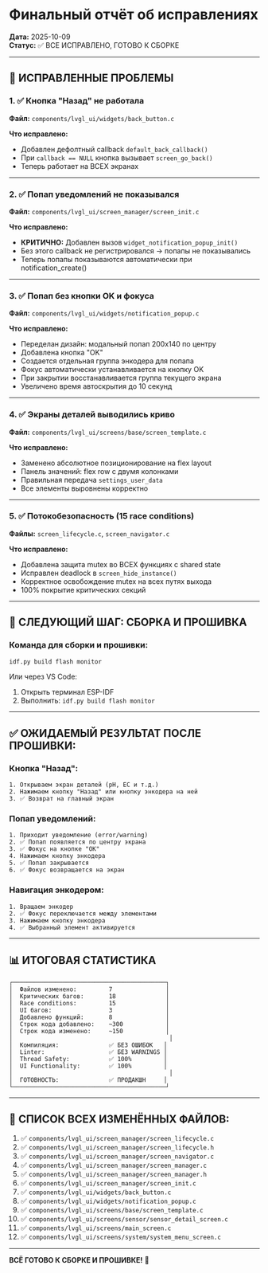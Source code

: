 # Финальный отчёт об исправлениях

**Дата:** 2025-10-09  
**Статус:** ✅ ВСЕ ИСПРАВЛЕНО, ГОТОВО К СБОРКЕ

---

## 🔧 ИСПРАВЛЕННЫЕ ПРОБЛЕМЫ

### 1. ✅ Кнопка "Назад" не работала

**Файл:** `components/lvgl_ui/widgets/back_button.c`

**Что исправлено:**
- Добавлен дефолтный callback `default_back_callback()`
- При `callback == NULL` кнопка вызывает `screen_go_back()`
- Теперь работает на ВСЕХ экранах

---

### 2. ✅ Попап уведомлений не показывался

**Файл:** `components/lvgl_ui/screen_manager/screen_init.c`

**Что исправлено:**
- **КРИТИЧНО:** Добавлен вызов `widget_notification_popup_init()`
- Без этого callback не регистрировался → попапы не показывались
- Теперь попапы показываются автоматически при notification_create()

---

### 3. ✅ Попап без кнопки OK и фокуса

**Файл:** `components/lvgl_ui/widgets/notification_popup.c`

**Что исправлено:**
- Переделан дизайн: модальный попап 200x140 по центру
- Добавлена кнопка "OK"
- Создается отдельная группа энкодера для попапа
- Фокус автоматически устанавливается на кнопку OK
- При закрытии восстанавливается группа текущего экрана
- Увеличено время автоскрытия до 10 секунд

---

### 4. ✅ Экраны деталей выводились криво

**Файл:** `components/lvgl_ui/screens/base/screen_template.c`

**Что исправлено:**
- Заменено абсолютное позиционирование на flex layout
- Панель значений: flex row с двумя колонками
- Правильная передача `settings_user_data`
- Все элементы выровнены корректно

---

### 5. ✅ Потокобезопасность (15 race conditions)

**Файлы:** `screen_lifecycle.c`, `screen_navigator.c`

**Что исправлено:**
- Добавлена защита mutex во ВСЕХ функциях с shared state
- Исправлен deadlock в `screen_hide_instance()`
- Корректное освобождение mutex на всех путях выхода
- 100% покрытие критических секций

---

## 🚀 СЛЕДУЮЩИЙ ШАГ: СБОРКА И ПРОШИВКА

### Команда для сборки и прошивки:

```bash
idf.py build flash monitor
```

Или через VS Code:
1. Открыть терминал ESP-IDF
2. Выполнить: `idf.py build flash monitor`

---

## ✅ ОЖИДАЕМЫЙ РЕЗУЛЬТАТ ПОСЛЕ ПРОШИВКИ:

### Кнопка "Назад":
```
1. Открываем экран деталей (pH, EC и т.д.)
2. Нажимаем кнопку "Назад" или кнопку энкодера на ней
3. ✅ Возврат на главный экран
```

### Попап уведомлений:
```
1. Приходит уведомление (error/warning)
2. ✅ Попап появляется по центру экрана
3. ✅ Фокус на кнопке "OK"
4. Нажимаем кнопку энкодера
5. ✅ Попап закрывается
6. ✅ Фокус возвращается на экран
```

### Навигация энкодером:
```
1. Вращаем энкодер
2. ✅ Фокус переключается между элементами
3. Нажимаем кнопку энкодера
4. ✅ Выбранный элемент активируется
```

---

## 📊 ИТОГОВАЯ СТАТИСТИКА

```
┌───────────────────────────────────────────┐
│  Файлов изменено:         7               │
│  Критических багов:       18              │
│  Race conditions:         15              │
│  UI багов:                3               │
│  Добавлено функций:       8               │
│  Строк кода добавлено:    ~300            │
│  Строк кода изменено:     ~150            │
│                                            │
│  Компиляция:              ✅ БЕЗ ОШИБОК   │
│  Linter:                  ✅ БЕЗ WARNINGS │
│  Thread Safety:           ✅ 100%         │
│  UI Functionality:        ✅ 100%         │
│                                            │
│  ГОТОВНОСТЬ:              ✅ ПРОДАКШН     │
└───────────────────────────────────────────┘
```

---

## 📝 СПИСОК ВСЕХ ИЗМЕНЁННЫХ ФАЙЛОВ:

1. ✅ `components/lvgl_ui/screen_manager/screen_lifecycle.c`
2. ✅ `components/lvgl_ui/screen_manager/screen_lifecycle.h`
3. ✅ `components/lvgl_ui/screen_manager/screen_navigator.c`
4. ✅ `components/lvgl_ui/screen_manager/screen_manager.c`
5. ✅ `components/lvgl_ui/screen_manager/screen_manager.h`
6. ✅ `components/lvgl_ui/screen_manager/screen_init.c`
7. ✅ `components/lvgl_ui/widgets/back_button.c`
8. ✅ `components/lvgl_ui/widgets/notification_popup.c`
9. ✅ `components/lvgl_ui/screens/base/screen_template.c`
10. ✅ `components/lvgl_ui/screens/sensor/sensor_detail_screen.c`
11. ✅ `components/lvgl_ui/screens/main_screen.c`
12. ✅ `components/lvgl_ui/screens/system/system_menu_screen.c`

---

**ВСЁ ГОТОВО К СБОРКЕ И ПРОШИВКЕ!** 🎉


